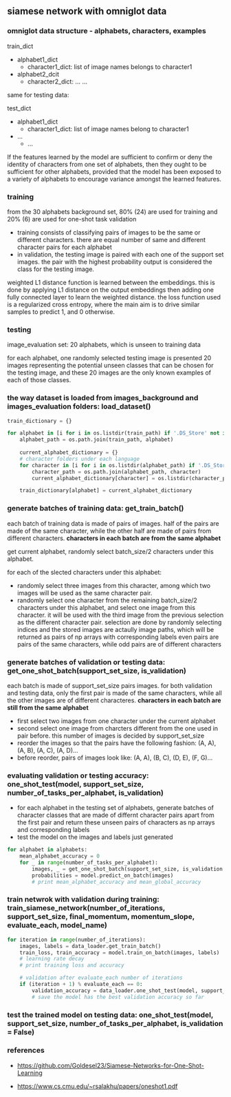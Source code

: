 ## siamese network with omniglot data 



### omniglot data structure - alphabets, characters, examples 

train_dict
  - alphabet1_dict
    - character1_dict: list of image names belongs to character1
  - alphabet2_dcit
    - character2_dict: ...
    ...

same for testing data:

test_dict
  - alphabet1_dict 
    - character1_dict: list of image names belong to character1
  - ...
    - ...

If the features learned by the model are sufficient to confirm or deny the identity of characters from one set of alphabets, then they ought to be sufficient for other alphabets, provided that the model has been exposed to a variety of alphabets to encourage variance amongst the learned features.



### training
from the 30 alphabets background set, 80% (24) are used for training and 20% (6) are used for one-shot task validation

- training consists of classifying pairs of images to be the same or different characters. there are equal number of same and different character pairs for each alphabet
- in validation, the testing image is paired with each one of the support set images. the pair with the highest probability output is considered the class for the testing image.

weighted L1 distance function is learned between the embeddings. this is done by applying L1 distance on the output embeddings then adding one fully connected layer to learn the weighted distance. the loss function used is a regularized cross entropy, where the main aim is to drive similar samples to predict 1, and 0 otherwise. 



### testing
image_evaluation set: 20 alphabets, which is unseen to training data

for each alphabet, one randomly selected testing image is presented 20 images representing the potential unseen classes that can be chosen for the testing image, and these 20 images are the only known examples of each of those classes. 



### the way dataset is loaded from images_background and images_evaluation folders: load_dataset()
```python
train_dictionary = {}

for alphabet in [i for i in os.listdir(train_path) if '.DS_Store' not in i]:
    alphabet_path = os.path.join(train_path, alphabet)
    
    current_alphabet_dictionary = {}
    # character folders under each language 
    for character in [i for i in os.listdir(alphabet_path) if '.DS_Store' not in i]:
        character_path = os.path.join(alphabet_path, character)
        current_alphabet_dictionary[character] = os.listdir(character_path)

    train_dictionary[alphabet] = current_alphabet_dictionary
```



### generate batches of training data: get_train_batch()

each batch of training data is made of pairs of images. half of the pairs are made of the same character, while the other half are made of pairs from different characters. **characters in each batch are from the same alphabet**

get current alphabet, randomly select batch_size/2 characters under this alphabet. 

for each of the slected characters under this alphabet:
 - randomly select three images from this character, among which two images will be used as the same character pair.
 - randomly select one character from the remaining batch_size/2 characters under this alphabet, and select one image from this character. it will be used with the third image from the previous selection as the different character pair.
selection are done by randomly selecting indices and the stored images are actaully image paths, which will be returned as pairs of np arrays with corresponding labels 
even pairs are pairs of the same characters, while odd pairs are of different characters 



### generate batches of validation or testing data: get_one_shot_batch(support_set_size, is_validation)

each batch is made of support_set_size pairs images. for both validation and testing data, only the first pair is made of the same characters, while all the other images are of different characteres. **characters in each batch are still from the same alphabet**

- first select two images from one character under the current alphabet
- second select one image from charcters different from the one used in pair before. this number of images is decided by support_set_size
- reorder the images so that the pairs have the following fashion: (A, A), (A, B), (A, C), (A, D)...
- before reorder, pairs of images look like: (A, A), (B, C), (D, E), (F, G)...




### evaluating validation or testing accuracy: one_shot_test(model, support_set_size, number_of_tasks_per_alphabet, is_validation)

 - for each alphabet in the testing set of alphabets, generate batches of character classes that are made of differnt character pairs apart from the first pair and return these unseen pairs of characters as np arrays and corresponding labels 
 - test the model on the images and labels just generated

```python
for alphabet in alphabets:
    mean_alphabet_accuracy = 0
    for _ in range(number_of_tasks_per_alphabet):
        images, _ = get_one_shot_batch(support_set_size, is_validation = is_validation)
        probabilities = model.predict_on_batch(images)
        # print mean_alphabet_accuracy and mean_global_accuracy
```



### train netwrok with validation during training: train_siamese_network(number_of_iterations, support_set_size, final_momentum, momentum_slope, evaluate_each, model_name)

```python
for iteration in range(number_of_iterations):
    images, labels = data_loader.get_train_batch()
    train_loss, train_accuracy = model.train_on_batch(images, labels)
    # learning rate decay
    # print training loss and accuracy

    # validation after evaluate_each number of iterations
    if (iteration + 1) % evaluate_each == 0:
        validation_accuracy = data_loader.one_shot_test(model, support_set_size, number_of_runs_per_alphabet, is_validation = True)
        # save the model has the best validation accuracy so far
```



### test the trained model on testing data: one_shot_test(model, support_set_size, number_of_tasks_per_alphabet, is_validation = False)



### references 
- https://github.com/Goldesel23/Siamese-Networks-for-One-Shot-Learning

- https://www.cs.cmu.edu/~rsalakhu/papers/oneshot1.pdf

